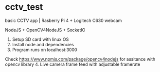 # cctv_test
basic CCTV app | Rasberry Pi 4 + Logitech C630 webcam

NodeJS + OpenCV4NodeJS + SocketIO

1. Setup SD card with linux OS
2. Install node and dependencies
3. Program runs on localhost:3000

Check https://www.npmjs.com/package/opencv4nodejs for assitance with opencv library
4. Live camera frame feed with adjustable framerate
